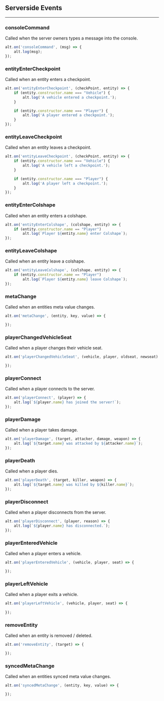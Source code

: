 ## Serverside Events
---

### consoleCommand
Called when the server owners types a message into the console.
```js
alt.on('consoleCommand', (msg) => {
    alt.log(msg);
});
```

### entityEnterCheckpoint
Called when an entity enters a checkpoint.
```js
alt.on('entityEnterCheckpoint', (checkPoint, entity) => {
    if (entity.constructor.name === "Vehicle") {
        alt.log('A vehicle entered a checkpoint.');
    }

    if (entity.constructor.name === "Player") {
        alt.log('A player entered a checkpoint.');
    }
});
```

### entityLeaveCheckpoint
Called when an entity leaves a checkpoint.
```js
alt.on('entityLeaveCheckpoint', (checkPoint, entity) => {
    if (entity.constructor.name === "Vehicle") {
        alt.log('A vehicle left a checkpoint.');
    }

    if (entity.constructor.name === "Player") {
        alt.log('A player left a checkpoint.');
    }
});
```

### entityEnterColshape
Called when an entity enters a colshape.
```js
alt.on('entityEnterColshape', (colshape, entity) => {
    if (entity.constructor.name == "Player")
        alt.log(`Player ${entity.name} enter Colshape`);
});
```

### entityLeaveColshape
Called when an entity leave a colshape.
```js
alt.on('entityLeaveColshape', (colshape, entity) => {
    if (entity.constructor.name == "Player")
        alt.log(`Player ${entity.name} leave Colshape`);
});
```

### metaChange
Called when an entities meta value changes.
```js
alt.on('metaChange', (entity, key, value) => {

});
```

### playerChangedVehicleSeat
Called when a player changes their vehicle seat.
```js
alt.on('playerChangedVehicleSeat', (vehicle, player, oldseat, newseat) => {

});
```

### playerConnect
Called when a player connects to the server.
```js
alt.on('playerConnect', (player) => {
	alt.log(`${player.name} has joined the server!`);
});
```

### playerDamage
Called when a player takes damage.
```js
alt.on('playerDamage', (target, attacker, damage, weapon) => {
    alt.log(`${target.name} was attacked by ${attacker.name}`);
});
```

### playerDeath
Called when a player dies.
```js
alt.on('playerDeath', (target, killer, weapon) => {
    alt.log(`${target.name} was killed by ${killer.name}`);
});
```

### playerDisconnect
Called when a player disconnects from the server.
```js
alt.on('playerDisconnect', (player, reason) => {
    alt.log(`${player.name} has disconnected.`);
});
```

### playerEnteredVehicle
Called when a player enters a vehicle.
```js
alt.on('playerEnteredVehicle', (vehicle, player, seat) => {

});
```

### playerLeftVehicle
Called when a player exits a vehicle.
```js
alt.on('playerLeftVehicle', (vehicle, player, seat) => {
    
});
```

### removeEntity
Called when an entity is removed / deleted.
```js
alt.on('removeEntity', (target) => {

});
```

### syncedMetaChange
Called when an entities synced meta value changes.
```js
alt.on('syncedMetaChange', (entity, key, value) => {

});
```